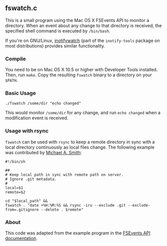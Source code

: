 ## fswatch.c

This is a small program using the Mac OS X FSEvents API to monitor a directory.
When an event about any change to that directory is received, the specified
shell command is executed by `/bin/bash`.

If you're on GNU/Linux,
[inotifywatch](http://linux.die.net/man/1/inotifywatch) (part of the
`inotify-tools` package on most distributions) provides similar
functionality.

### Compile

You need to be on Mac OS X 10.5 or higher with Developer Tools
installed.  Then, run `make`.  Copy the resulting `fswatch` binary to
a directory on your `$PATH`.

### Basic Usage

    ./fswatch /some/dir "echo changed" 

This would monitor `/some/dir` for any change, and run `echo changed`
when a modification event is received.

### Usage with rsync

`fswatch` can be used with `rsync` to keep a remote directory in sync
with a local directory continuously as local files change.  The
following example was contributed by
[Michael A. Smith](http://twitter.com/michaelasmith):

    #!/bin/sh
    
    ##
    # Keep local path in sync with remote path on server.
    # Ignore .git metadata.
    #
    local=$1
    remote=$2
    
    cd "$local_path" &&
    fswatch . "date +%H:%M:%S && rsync -iru --exclude .git --exclude-from=.gitignore --delete . $remote"

### About

This code was adapted from the example program in the
[FSEvents API documentation](https://developer.apple.com/library/mac/documentation/Darwin/Conceptual/FSEvents_ProgGuide/FSEvents_ProgGuide.pdf).
